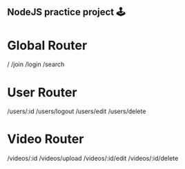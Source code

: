 ## NodeJS practice project 🕹


# Global Router

/ 
/join 
/login 
/search 

# User Router

/users/:id 
/users/logout
/users/edit
/users/delete

# Video Router
/videos/:id 
/videos/upload 
/videos/:id/edit 
/videos/:id/delete 

